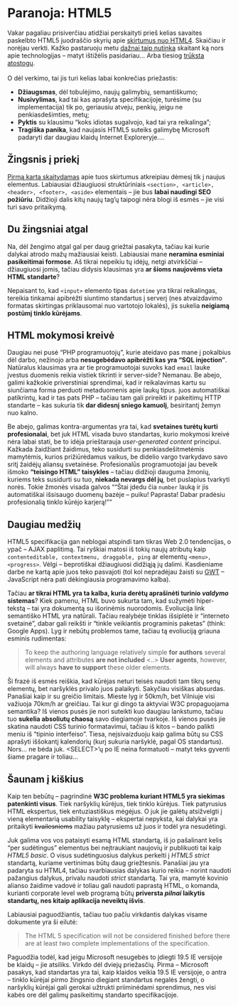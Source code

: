 # Paranoja: HTML5

<p>Vakar pagaliau prisiverčiau atidžiai perskaityti prieš kelias savaites paskelbto HTML5 juodraščio skyrių apie <a href="http://www.w3.org/html/wg/html5/diff/">skirtumus nuo HTML4</a>. Skaičiau ir norėjau verkti. Kažko pastaruoju metu <a href="https://www.dominykas.lt/2008/01/kas-kaltas.html">dažnai taip nutinka</a> skaitant ką nors apie technologijas – matyt ištižėlis pasidariau… Arba tiesiog <a href="http://www.visitmalta.com/">trūksta atostogų</a>.<br>
<span id="more-34"></span><br>
O dėl verkimo, tai jis turi kelias labai konkrečias priežastis:</p>
<ul>
<li><strong>Džiaugsmas</strong>, dėl tobulėjimo, naujų galimybių, semantiškumo;</li>
<li><strong>Nusivylimas</strong>, kad tai kas aprašyta specifikacijoje, turėsime (su implementacija) tik po, geriausiu atveju, penkių, jeigu ne penkiasdešimties, metų;</li>
<li><strong>Pyktis</strong> su klausimu “koks idiotas sugalvojo, kad tai yra reikalinga”;</li>
<li><strong>Tragiška panika</strong>, kad naujasis HTML5 suteiks galimybę Microsoft padaryti dar daugiau klaidų Internet Exploreryje….</li>
</ul>
<h2>Žingsnis į priekį</h2>
<p><a href="http://www.ibm.com/developerworks/library/x-html5/">Pirmą kartą skaitydamas</a> apie tuos skirtumus atkreipiau dėmesį tik į naujus elementus. Labiausiai džiaugiuosi struktūriniais <code>&lt;section&gt;, &lt;article&gt;, &lt;header&gt;, &lt;footer&gt;, &lt;aside&gt;</code> elementais – jie bus <strong>labai naudingi SEO požiūriu</strong>. Didžioji dalis kitų naujų tag’ų taipogi nėra blogi iš esmės – jie visi turi savo pritaikymą.</p>
<h2>Du žingsniai atgal</h2>
<p>Na, dėl žengimo atgal gal per daug griežtai pasakyta, tačiau kai kurie dalykai atrodo mažų mažiausiai keisti. Labiausiai mane <strong>neramina esminiai pasikeitimai formose</strong>. Aš tikrai nepeikiu tų idėjų, netgi atvirkščiai – džiaugiuosi jomis, tačiau didysis klausimas yra <strong>ar šioms naujovėms vieta HTML standarte</strong>?</p>
<p>Nepaisant to, kad <code>&lt;input&gt;</code> elemento tipas <code>datetime</code> yra tikrai reikalingas, tereikia tinkamai apibrėžti siuntimo standartus į serverį (nes atvaizdavimo formatas skirtingas priklausomai nuo vartotojo lokalės), jis sukelia <strong>neigiamą postūmį tinklo kūrėjams</strong>.</p>
<h2>HTML mokymosi kreivė</h2>
<p>Daugiau nei pusė “PHP programuotojų”, kurie ateidavo pas mane į pokalbius dėl darbo, nežinojo arba <strong>nesugebėdavo apibrėžti kas yra “SQL injection”</strong>. Natūralus klausimas yra ar tie programuotojai suvoks kad <code>email</code> lauke įvestus duomenis reikia vistiek tikrinti ir server-side? Nemanau. Be abejo, galimi kažkokie priverstiniai sprendimai, kad ir reikalavimas kartu su siunčiama forma perduoti metaduomenis apie laukų tipus. juos automatiškai patikrintų, kad ir tas pats PHP – tačiau tam gali prireikti ir pakeitimų HTTP standarte – kas sukuria tik <strong>dar didesnį sniego kamuolį</strong>, besiritantį žemyn nuo kalno.</p>
<p>Be abejo, galimas kontra-argumentas yra tai, kad <strong>svetaines turėtų kurti profesionalai</strong>, bet juk HTML visada buvo standartas, kurio mokymosi kreivė nėra labai stati, be to idėja prieštarauja <i>user-generated content</i> principui. Kažkada žaidžiant žaidimus, teko susidurti su penkiasdešitmetėmis mamytėmis, kurios prižiūrėdamus vaikus, be didelio vargo tvarkydavo savo sritį žaidėjų aliansų svetainėse. Profesionalūs programuotojai jau beveik išmoko <strong>“teisingo HTML” taisykles</strong> – tačiau didžioji dauguma žmonių, kuriems teks susidurti su tuo, <strong>niekada nevargs dėl jų</strong>, bet puslapius tvarkyti norės. Tokie žmonės visada galvos <q>“Štai įdedu čia <code>number</code> lauką ir jis automatiškai išsisaugo duomenų bazėje – puiku! Paprasta! Dabar pradėsiu profesionalią tinklo kūrėjo karjerą!”</q></p>
<h2>Daugiau medžių</h2>
<p>HTML5 specifikacija gan neblogai atspindi tam tikras Web 2.0 tendencijas, o ypač – AJAX paplitimą. Tai ryškiai matosi iš tokių naujų atributų kaip <code>contenteditable, contextmenu, draggable, ping</code> ar elementų <code>&lt;menu&gt;, &lt;progress&gt;</code>. Vėlgi – beprotiškai džiaugiuosi didžiąją jų dalimi. Kasdieniame darbe ne kartą apie juos teko pasvajoti (tol kol nepradėjau žaisti su <a href="http://code.google.com/webtoolkit/">GWT</a> – JavaScript nėra pati dėkingiausia programavimo kalba).</p>
<p>Tačiau <strong>ar tikrai HTML yra ta kalba, kuria derėtų aprašinėti turinio <em>valdymo</em> sistemas</strong>? Kiek pamenu, HTML buvo sukurta tam, kad sužymėti hiper-tekstą – tai yra dokumentą su išorinėmis nuorodomis. Evoliucija link semantiško HTML yra natūrali. Tačiau realybėje tinklas išsiplėtė ir “interneto svetainė”, dabar gali reikšti ir “tinkle veikiantis programinis paketas” (think: Google Apps). Lyg ir nebūtų problemos tame, tačiau tą evoliuciją griauna esminis rudimentas:</p>
<blockquote><p>To keep the authoring language relatively simple <strong>for authors</strong> several elements and attributes <strong>are not included</strong> &lt;..&gt; <strong>User agents</strong>, however, will always <strong>have to support</strong> these older elements.</p>
</blockquote>
<p>Ši frazė iš esmės reiškia, kad kūrėjas neturi teisės naudoti tam tikrų senų elementų, bet naršyklės privalo juos palaikyti. Sakyčiau visiškas absurdas. Panašiai kaip ir su greičio limitais. Mieste lyg ir 50km/h, bet Vilniuje visi važiuoja 70km/h ar greičiau. Tai kur gi dingo ta aktyviai W3C propaguojama semantika? Iš vienos pusės jie nori suteikti kuo daugiau lankstumo, tačiau tuo <strong>sukelia absoliutų chaosą</strong> savo diegiamoje tvarkoje. Iš vienos pusės jie skatina naudoti CSS turinio formatavimui, tačiau iš kitos – bando palikti meniu iš “tipinio interfeiso”. Tiesa, neįsivaizduoju kaip galima būtų su CSS aprašyti iššokantį kalendorių (kurį sukuria naršyklė, pagal OS standartus). Nors… ne bėda juk. &lt;SELECT&gt;’ų po IE neina formatuoti – matyt teks gyventi šiame pragare ir toliau…</p>
<h2>Šaunam į kiškius</h2>
<p>Kaip ten bebūtų – pagrindinė <strong>W3C problema kuriant HTML5 yra siekimas patenkinti visus</strong>. Tiek naršyklių kūrėjus, tiek tinklo kūrėjus. Tiek patyrusius HTML ekspertus, tiek entuziastiškus mėgėjus. O juk jie galėtų atsižvelgti į vieną elementarią usability taisyklę – ekspertai nepyksta, kai dalykai yra pritaikyti <del>kvailesniems</del> mažiau patyrusiems už juos ir todėl yra nesudėtingi.</p>
<p>Juk galima vos vos pataisyti esamą HTML standartą, iš jo pašalinant kelis “per sudėtingus” elementus bei neįtraukiant naujovių ir publikuoti tai kaip <i>HTML5 basic</i>. O visus sudėtinguosius dalykus perkelti į <i>HTML5 strict</i> standartą, kuriame vertinimas būtų daug griežtesnis. Panašiai jau yra padaryta su HTML4, tačiau svarbiausias dalykas kurio reikia – norint naudoti pažangius dalykus, privalu naudoti <em>strict</em> standartą. Tai yra, mamytė kovinio alianso žaidime vadovė ir toliau gali naudoti paprastą HTML, o komanda, kurianti corporate level web programą būtų <strong>priversta <em>pilnai</em> laikytis standartų, nes kitaip aplikacija neveiktų išvis</strong>.</p>
<p>Labiausiai paguodžiantis, tačiau tuo pačiu virkdantis dalykas visame dokumente yra ši eilutė:</p>
<blockquote><p>The HTML 5 specification will not be considered finished before there are at least two complete implementations of the specification.</p>
</blockquote>
<p>Paguodžia todėl, kad jeigu Microsoft nesugebės to įdiegti 19.5 IE versijoje be klaidų – jie atsiliks. Virkdo dėl dviejų priežasčių. Pirma – Microsoft pasakys, kad standartas yra tai, kaip klaidos veikia 19.5 IE versijoje, o antra – tinklo kūrėjai pirmo žingsnio diegiant standartus negalės žengti, o naršyklių kūrėjai gali gerokai užtrukti priiminėdami sprendimus, nes visi kabės ore dėl galimų pasikeitimų standarto specifikacijoje.</p>